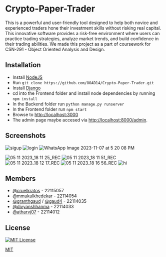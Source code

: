 # Crypto-Paper-Trader

This is a powerful and user-friendly tool designed to help both novice and experienced traders hone their investment skills without risking real capital. This innovative software provides a risk-free environment where users can practice trading strategies, analyze market trends, and build confidence in their trading abilities. We made this project as a part of coursework for CSN-291 - Object Oriented Analysis and Design.


## Installation
* Install [NodeJS](https://nodejs.org/en/download)
* Run `git clone https://github.com/OOAD14/Crypto-Paper-Trader.git`
* Install [Django](https://docs.djangoproject.com/en/4.2/topics/install/)
* cd into the Frontend folder and install node dependencies by running `npm install`
* In the Backend folder run `python manage.py runserver`
* In the Frontend folder run `npm start`
* Browse to [http://localhost:3000](http://localhost:3000)
* The admin page maybe accesed via [http://localhost:8000/admin](http://localhost:8000/admin).

## Screenshots
![sigup](https://github.com/OOAD14/Crypto-Paper-Trader/assets/116339436/4b8b883a-ed4b-4387-ac6e-63adbf3fc36d)
![login](https://github.com/OOAD14/Crypto-Paper-Trader/assets/116339436/eebf07ac-5e80-4825-8462-ed14617ee7b9)
![WhatsApp Image 2023-11-07 at 5 20 08 PM](https://github.com/cruelkratos/Crypto-Paper-Trader/assets/116339436/76cd2b34-3c51-4d93-970e-494b216e9a8a)

![05 11 2023_18 11 25_REC](https://github.com/OOAD14/Crypto-Paper-Trader/assets/116339436/f17dc7b3-4bfc-4cf7-9586-03e12742a7a6)
![05 11 2023_18 11 51_REC](https://github.com/OOAD14/Crypto-Paper-Trader/assets/116339436/2a41ad19-3a86-4aee-b131-a1d42b6c9e91)
![05 11 2023_18 12 17_REC](https://github.com/OOAD14/Crypto-Paper-Trader/assets/116339436/6fd35a82-71b6-4bd8-8df9-89f36878825e)
![05 11 2023_18 16 56_REC](https://github.com/OOAD14/Crypto-Paper-Trader/assets/116339436/b9afbaf4-af1e-46ee-8215-ab73891efe76)
![hi](https://github.com/OOAD14/Crypto-Paper-Trader/assets/116339436/55b2f79a-d699-4bdd-8bf8-dc604172ffcb)

## Members
- [@cruelkratos](https://www.github.com/cruelkratos) - 22115057
- [@mmukulkhedekar](https://www.github.com/mmukulkhedekar) - 22114054
- [@granthgaud](https://www.github.com/granthgaud) / [@gaud4](https://www.github.com/gaud4) - 22114035
- [@divyanshhanma](https://www.github.com/divyanshhanma) - 22114033
- [@atharvj07](https://www.github.com/atharvj07) - 22114012

## License
[![MIT License](https://img.shields.io/badge/License-MIT-green.svg)](https://choosealicense.com/licenses/mit/)


[MIT](https://choosealicense.com/licenses/mit/)
